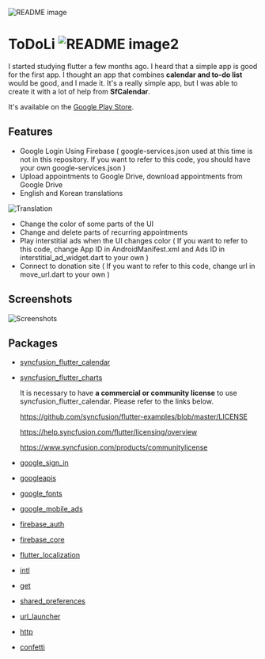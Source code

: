 ![README image](https://github.com/YiJeongseop/ToDoLi/assets/112690335/4b21ea38-b499-420e-8a44-ff518604f21d)
# ToDoLi ![README image2](https://github.com/YiJeongseop/ToDoLi/assets/112690335/29c62c59-f4f6-4dc2-a7b2-0ea721df60e1)
I started studying flutter a few months ago. I heard that a simple app is good for the first app.
I thought an app that combines __calendar and to-do list__ would be good, and I made it. 
It's a really simple app, but I was able to create it with a lot of help from __SfCalendar__.

It's available on the [Google Play Store](https://play.google.com/store/apps/details?id=com.sanashi.todoli).

## Features
* Google Login Using Firebase ( google-services.json used at this time is not in this repository. If you want to refer to this code, you should have your own google-services.json )
* Upload appointments to Google Drive, download appointments from Google Drive
* English and Korean translations 

![Translation](https://github.com/YiJeongseop/ToDoLi/assets/112690335/9b0a98db-f916-4639-a279-c72933c1777c)
* Change the color of some parts of the UI
* Change and delete parts of recurring appointments
* Play interstitial ads when the UI changes color ( If you want to refer to this code, change App ID in AndroidManifest.xml and Ads ID in interstitial_ad_widget.dart to your own )
* Connect to donation site ( If you want to refer to this code, change url in move_url.dart to your own )

## Screenshots
![Screenshots](https://github.com/YiJeongseop/ToDoLi/assets/112690335/4ee4c1e1-a6c9-4220-b5b9-49f5b2e2b835)

## Packages
* [syncfusion_flutter_calendar](https://pub.dev/packages/syncfusion_flutter_calendar)
* [syncfusion_flutter_charts](https://pub.dev/packages/syncfusion_flutter_charts)

  It is necessary to have __a commercial or community license__ to use syncfusion_flutter_calendar. Please refer to the links below.
  
  https://github.com/syncfusion/flutter-examples/blob/master/LICENSE
  
  ​https://help.syncfusion.com/flutter/licensing/overview
  
  https://www.syncfusion.com/products/communitylicense
  
* [google_sign_in](https://pub.dev/packages/google_sign_in)
* [googleapis](https://pub.dev/packages/googleapis)
* [google_fonts](https://pub.dev/packages/google_fonts)
* [google_mobile_ads](https://pub.dev/packages/google_mobile_ads)
* [firebase_auth](https://pub.dev/packages/firebase_auth)
* [firebase_core](https://pub.dev/packages/firebase_core)
* [flutter_localization](https://pub.dev/packages/flutter_localization)
* [intl](https://pub.dev/packages/intl)
* [get](https://pub.dev/packages/get)
* [shared_preferences](https://pub.dev/packages/shared_preferences)
* [url_launcher](https://pub.dev/packages/url_launcher)
* [http](https://pub.dev/packages/http)
* [confetti](https://pub.dev/packages/confetti)
